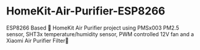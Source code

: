 # HomeKit-Air-Purifier-ESP8266
ESP8266 Based  HomeKit Air Purifier project using PMSx003 PM2.5 sensor, SHT3x temperature/humidity sensor, PWM controlled 12V fan and a Xiaomi Air Purifier Filter💨

